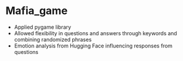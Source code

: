 # Mafia_game

* Applied pygame library
* Allowed flexibility in questions and answers through keywords and combining randomized phrases
* Emotion analysis from Hugging Face influencing responses from questions

